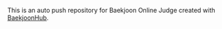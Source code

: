 
This is an auto push repository for Baekjoon Online Judge created with [BaekjoonHub](https://github.com/BaekjoonHub/BaekjoonHub).
